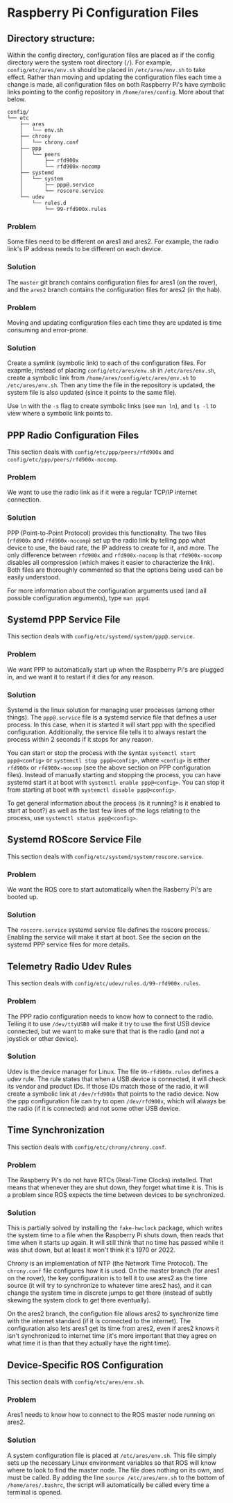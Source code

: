 # Raspberry Pi Configuration Files

## Directory structure:  
Within the config directory, configuration files are placed as if the config directory were the system root directory (`/`). For example, `config/etc/ares/env.sh` should be placed in `/etc/ares/env.sh` to take effect. Rather than moving and updating the configuration files each time a change is made, all configuration files on both Raspberry Pi's have symbolic links pointing to the config repository in `/home/ares/config`. More about that below.
```
config/  
└── etc  
    ├── ares  
    │   └── env.sh
    ├── chrony  
    │   └── chrony.conf  
    ├── ppp  
    │   └── peers  
    │       ├── rfd900x  
    │       └── rfd900x-nocomp  
    ├── systemd  
    │   └── system  
    │       ├── ppp@.service  
    │       └── roscore.service  
    └── udev  
        └── rules.d  
            └── 99-rfd900x.rules  
```
### Problem
Some files need to be different on ares1 and ares2. For example, the radio link's IP address needs to be different on each device.
### Solution
The `master` git branch contains configuration files for ares1 (on the rover), and the `ares2` branch contains the configuration files for ares2 (in the hab).
### Problem  
Moving and updating configuration files each time they are updated is time consuming and error-prone.
### Solution  
Create a symlink (symbolic link) to each of the configuration files. For exapmle, instead of placing `config/etc/ares/env.sh` in `/etc/ares/env.sh`, create a symbolic link from `/home/ares/config/etc/ares/env.sh` to `/etc/ares/env.sh`. Then any time the file in the repository is updated, the system file is also updated (since it points to the same file).  

Use `ln` with the `-s` flag to create symbolic links (see `man ln`), and `ls -l` to view where a symbolic link points to.  

## PPP Radio Configuration Files  
This section deals with `config/etc/ppp/peers/rfd900x` and `config/etc/ppp/peers/rfd900x-nocomp`.  
### Problem  
We want to use the radio link as if it were a regular TCP/IP internet connection.  
### Solution  
PPP (Point-to-Point Protocol) provides this functionality. The two files (`rfd900x` and `rfd900x-nocomp`) set up the radio link by telling ppp what device to use, the baud rate, the IP address to create for it, and more. The only difference between `rfd900x` and `rfd900x-nocomp` is that `rfd900x-nocomp` disables all compression (which makes it easier to characterize the link). Both files are thoroughly commented so that the options being used can be easily understood.  

For more information about the configuration arguments used (and all possible configuration arguments), type `man pppd`.

## Systemd PPP Service File
This section deals with `config/etc/systemd/system/ppp@.service.`  
### Problem  
We want PPP to automatically start up when the Raspberry Pi's are plugged in, and we want it to restart if it dies for any reason.
### Solution  
Systemd is the linux solution for managing user processes (among other things). The `ppp@.service` file is a systemd service file that defines a user process. In this case, when it is started it will start ppp with the specified configuration. Additionally, the service file tells it to always restart the process within 2 seconds if it stops for any reason.  

You can start or stop the process with the syntax `systemctl start ppp@<config>` or `systemctl stop ppp@<config>`, where `<config>` is either `rfd900x` or `rfd900x-nocomp` (see the above section on PPP configuration files). Instead of manually starting and stopping the process, you can have systemd start it at boot with `systemctl enable ppp@<config>`. You can stop it from starting at boot with `systemctl disable ppp@<config>`.  

To get general information about the process (is it running? is it enabled to start at boot?) as well as the last few lines of the logs relating to the process, use `systemctl status ppp@<config>`.

## Systemd ROScore Service File
This section deals with `config/etc/systemd/system/roscore.service`.
### Problem
We want the ROS core to start automatically when the Rasberry Pi's are booted up.
### Solution
The `roscore.service` systemd service file defines the roscore process. Enabling the service will make it start at boot. See the secion on the systemd PPP service files for more details.  

## Telemetry Radio Udev Rules
This section deals with `config/etc/udev/rules.d/99-rfd900x.rules`.
### Problem
The PPP radio configuration needs to know how to connect to the radio. Telling it to use `/dev/ttyUSB0` will make it try to use the first USB device connected, but we want to make sure that that is the radio (and not a joystick or other device).  
### Solution  
Udev is the device manager for Linux. The file `99-rfd900x.rules` defines a udev rule. The rule states that when a USB device is connected, it will check its vendor and product IDs. If those IDs match those of the radio, it will create a symbolic link at `/dev/rfd900x` that points to the radio device. Now the ppp configuration file can try to open `/dev/rfd900x`, which will always be the radio (if it is connected) and not some other USB device.  

## Time Synchronization
This section deals with `config/etc/chrony/chrony.conf`.
### Problem  
The Raspberry Pi's do not have RTCs (Real-Time Clocks) installed. That means that whenever they are shut down, they forget what time it is. This is a problem since ROS expects the time between devices to be synchronized.  
### Solution
This is partially solved by installing the `fake-hwclock` package, which writes the system time to a file when the Raspberry Pi shuts down, then reads that time when it starts up again. It will still think that no time has passed while it was shut down, but at least it won't think it's 1970 or 2022.  

Chrony is an implementation of NTP (the Network Time Protocol). The `chrony.conf` file configures how it is used. On the master branch (for ares1 on the rover), the key configuration is to tell it to use ares2 as the time source (it will try to synchronize to whatever time ares2 has), and it can change the system time in discrete jumps to get there (instead of subtly skewing the system clock to get there eventually).  

On the ares2 branch, the configution file allows ares2 to synchronize time with the internet standard (if it is connected to the internet). The configuration also lets ares1 get its time from ares2, even if ares2 knows it isn't synchronized to internet time (it's more important that they agree on what time it is than that they actually have the right time).  

## Device-Specific ROS Configuration
This section deals with `config/etc/ares/env.sh`.
### Problem
Ares1 needs to know how to connect to the ROS master node running on ares2.
### Solution
A system configuration file is placed at `/etc/ares/env.sh`. This file simply sets up the necessary Linux environment variables so that ROS will know where to look to find the master node. The file does nothing on its own, and must be called. By adding the line `source /etc/ares/env.sh` to the bottom of `/home/ares/.bashrc`, the script will automatically be called every time a terminal is opened.
